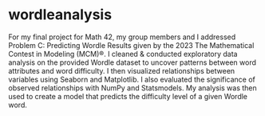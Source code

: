 # wordleanalysis

For my final project for Math 42, my group members and I addressed Problem C: Predicting Wordle Results given by the 2023 The Mathematical Contest in Modeling (MCM)®. I cleaned & conducted exploratory data analysis on the provided Wordle dataset to uncover patterns between word attributes and word difficulty. I then visualized relationships between variables using Seaborn and Matplotlib. I also evaluated the significance of observed relationships with NumPy and Statsmodels. My analysis was then used to create a model that predicts the difficulty level of a given Wordle word.
